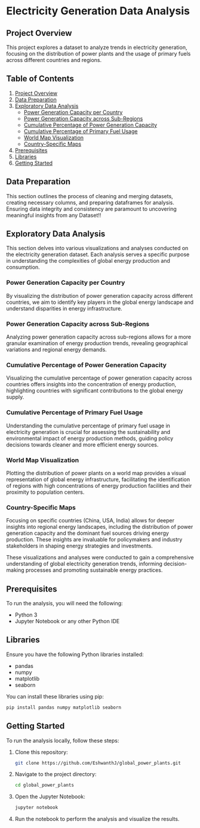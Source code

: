 # Electricity Generation Data Analysis

## Project Overview
This project explores a dataset to analyze trends in electricity generation, focusing on the distribution of power plants and the usage of primary fuels across different countries and regions.

## Table of Contents
1. [Project Overview](#project-overview)
2. [Data Preparation](#data-preparation)
3. [Exploratory Data Analysis](#exploratory-data-analysis)
    - [Power Generation Capacity per Country](#power-generation-capacity-per-country)
    - [Power Generation Capacity across Sub-Regions](#power-generation-capacity-across-sub-regions)
    - [Cumulative Percentage of Power Generation Capacity](#cumulative-percentage-of-power-generation-capacity)
    - [Cumulative Percentage of Primary Fuel Usage](#cumulative-percentage-of-primary-fuel-usage)
    - [World Map Visualization](#world-map-visualization)
    - [Country-Specific Maps](#country-specific-maps)
4. [Prerequisites](#prerequisites)
5. [Libraries](#libraries)
6. [Getting Started](#getting-started)


## Data Preparation
This section outlines the process of cleaning and merging datasets, creating necessary columns, and preparing dataframes for analysis. Ensuring data integrity and consistency are paramount to uncovering meaningful insights from any Dataset!!

## Exploratory Data Analysis
This section delves into various visualizations and analyses conducted on the electricity generation dataset. Each analysis serves a specific purpose in understanding the complexities of global energy production and consumption.

### Power Generation Capacity per Country
By visualizing the distribution of power generation capacity across different countries, we aim to identify key players in the global energy landscape and understand disparities in energy infrastructure.

### Power Generation Capacity across Sub-Regions
Analyzing power generation capacity across sub-regions allows for a more granular examination of energy production trends, revealing geographical variations and regional energy demands.

### Cumulative Percentage of Power Generation Capacity
Visualizing the cumulative percentage of power generation capacity across countries offers insights into the concentration of energy production, highlighting countries with significant contributions to the global energy supply.

### Cumulative Percentage of Primary Fuel Usage
Understanding the cumulative percentage of primary fuel usage in electricity generation is crucial for assessing the sustainability and environmental impact of energy production methods, guiding policy decisions towards cleaner and more efficient energy sources.

### World Map Visualization
Plotting the distribution of power plants on a world map provides a visual representation of global energy infrastructure, facilitating the identification of regions with high concentrations of energy production facilities and their proximity to population centers.

### Country-Specific Maps
Focusing on specific countries (China, USA, India) allows for deeper insights into regional energy landscapes, including the distribution of power generation capacity and the dominant fuel sources driving energy production. These insights are invaluable for policymakers and industry stakeholders in shaping energy strategies and investments.

These visualizations and analyses were conducted to gain a comprehensive understanding of global electricity generation trends, informing decision-making processes and promoting sustainable energy practices.

## Prerequisites
To run the analysis, you will need the following:
- Python 3
- Jupyter Notebook or any other Python IDE

## Libraries
Ensure you have the following Python libraries installed:
- pandas
- numpy
- matplotlib
- seaborn

You can install these libraries using pip:
```bash
pip install pandas numpy matplotlib seaborn
```

## Getting Started
To run the analysis locally, follow these steps:
1. Clone this repository:
    ```bash
    git clone https://github.com/EshwanthJ/global_power_plants.git
    ```
2. Navigate to the project directory:
    ```bash
    cd global_power_plants
    ```
3. Open the Jupyter Notebook:
    ```bash
    jupyter notebook
    ```
4. Run the notebook to perform the analysis and visualize the results.
